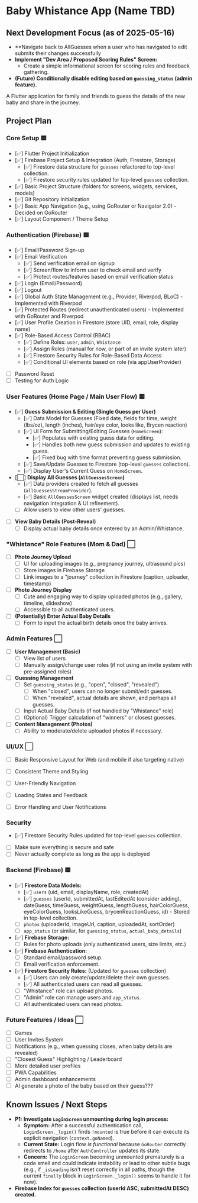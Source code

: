 # Baby Whistance App (Name TBD)

## Next Development Focus (as of 2025-05-16)

- **Navigate back to AllGuesses when a user who has navigated to edit submits their changes successfully
- **Implement "Dev Area / Proposed Scoring Rules" Screen:**
    - Create a simple informational screen for scoring rules and feedback gathering.
- **(Future) Conditionally disable editing based on `guessing_status` (admin feature).**

A Flutter application for family and friends to guess the details of the new baby and share in the journey.

## Project Plan

### Core Setup 🟨
- [✅] Flutter Project Initialization
- [✅] Firebase Project Setup & Integration (Auth, Firestore, Storage)
  - [✅] Firestore data structure for `guesses` refactored to top-level collection.
  - [✅] Firestore security rules updated for top-level `guesses` collection.
- [✅] Basic Project Structure (folders for screens, widgets, services, models)
- [✅] Git Repository Initialization
- [✅] Basic App Navigation (e.g., using GoRouter or Navigator 2.0) - Decided on GoRouter
- [✅] Layout Component / Theme Setup

### Authentication (Firebase) 🟨
- [✅] Email/Password Sign-up
- [✅] Email Verification
  - [✅] Send verification email on signup
  - [✅] Screen/flow to inform user to check email and verify
  - [✅] Protect routes/features based on email verification status
- [✅] Login (Email/Password)
- [✅] Logout
- [✅] Global Auth State Management (e.g., Provider, Riverpod, BLoC) - Implemented with Riverpod
- [✅] Protected Routes (redirect unauthenticated users) - Implemented with GoRouter and Riverpod
- [✅] User Profile Creation in Firestore (store UID, email, role, display name)
- [✅] Role-Based Access Control (RBAC)
    - [✅] Define Roles: `user`, `admin`, `Whistance`
    - [✅] Assign Roles (manual for now, or part of an invite system later)
    - [✅] Firestore Security Rules for Role-Based Data Access
    - [✅] Conditional UI elements based on role (via appUserProvider)
- [ ] Password Reset
- [ ] Testing for Auth Logic

### User Features (Home Page / Main User Flow) 🟨
- [✅] **Guess Submission & Editing (Single Guess per User)**
    - [✅] Data Model for Guesses (Fixed date, fields for time, weight (lbs/oz), length (inches), hair/eye color, looks like, Brycen reaction)
    - [✅] UI Form for Submitting/Editing Guesses (`HomeScreen`):
        - [✅] Populates with existing guess data for editing.
        - [✅] Handles both new guess submission and updates to existing guess.
        - [✅] Fixed bug with time format preventing guess submission.
    - [✅] Save/Update Guesses to Firestore (top-level `guesses` collection).
    - [✅] Display User's Current Guess on `HomeScreen`.
- [⬜️] **Display All Guesses (`AllGuessesScreen`)**
    - [✅] Data providers created to fetch all guesses (`allGuessesStreamProvider`).
    - [✅] Basic `AllGuessesScreen` widget created (displays list, needs navigation integration & UI refinement).
    - [ ] Allow users to view other users' guesses.
- [ ] **View Baby Details (Post-Reveal)**
    - [ ] Display actual baby details once entered by an Admin/Whistance.

### "Whistance" Role Features (Mom & Dad) ⬜
- [ ] **Photo Journey Upload**
    - [ ] UI for uploading images (e.g., pregnancy journey, ultrasound pics)
    - [ ] Store images in Firebase Storage
    - [ ] Link images to a "journey" collection in Firestore (caption, uploader, timestamp)
- [ ] **Photo Journey Display**
    - [ ] Cute and engaging way to display uploaded photos (e.g., gallery, timeline, slideshow)
    - [ ] Accessible to all authenticated users.
- [ ] **(Potentially) Enter Actual Baby Details**
    - [ ] Form to input the actual birth details once the baby arrives.

### Admin Features ⬜
- [ ] **User Management (Basic)**
    - [ ] View list of users
    - [ ] Manually assign/change user roles (if not using an invite system with pre-assigned roles)
- [ ] **Guessing Management**
    - [ ] Set `guessing_status` (e.g., "open", "closed", "revealed")
        - [ ] When "closed", users can no longer submit/edit guesses.
        - [ ] When "revealed", actual details are shown, and perhaps all guesses.
    - [ ] Input Actual Baby Details (if not handled by "Whistance" role)
    - [ ] (Optional) Trigger calculation of "winners" or closest guesses.
- [ ] **Content Management (Photos)**
    - [ ] Ability to moderate/delete uploaded photos if necessary.

### UI/UX ⬜
- [ ] Basic Responsive Layout for Web (and mobile if also targeting native)
- [ ] Consistent Theme and Styling
- [ ] User-Friendly Navigation
- [ ] Loading States and Feedback
- [ ] Error Handling and User Notifications


### Security
- [✅] Firestore Security Rules updated for top-level `guesses` collection.
- [ ] Make sure everything is secure and safe
- [ ] Never actually complete as long as the app is deployed

### Backend (Firebase) 🟨
- [✅] **Firestore Data Models:**
    - [✅] `users` (uid, email, displayName, role, createdAt)
    - [✅] `guesses` (userId, submittedAt, lastEditedAt (consider adding), dateGuess, timeGuess, weightGuess, lengthGuess, hairColorGuess, eyeColorGuess, looksLikeGuess, brycenReactionGuess, id) - Stored in top-level collection.
    - [ ] `photos` (uploaderId, imageUrl, caption, uploadedAt, sortOrder)
    - [ ] `app_status` (or similar, for `guessing_status`, `actual_baby_details`)
- [✅] **Firebase Storage:**
    - [ ] Rules for photo uploads (only authenticated users, size limits, etc.)
- [✅] **Firebase Authentication:**
    - [ ] Standard email/password setup.
    - [ ] Email verification enforcement.
- [✅] **Firestore Security Rules:** (Updated for `guesses` collection)
    - [✅] Users can only create/update/delete their own guesses.
    - [✅] All authenticated users can read all guesses.
    - [ ] "Whistance" role can upload photos.
    - [ ] "Admin" role can manage users and `app_status`.
    - [ ] All authenticated users can read photos.

### Future Features / Ideas ⬜
- [ ] Games
- [ ] User Invites System
- [ ] Notifications (e.g., when guessing closes, when baby details are revealed)
- [ ] "Closest Guess" Highlighting / Leaderboard
- [ ] More detailed user profiles
- [ ] PWA Capabilities
- [ ] Admin dashboard enhancements
- [ ] AI generate a photo of the baby based on their guess???

## Known Issues / Next Steps
- **P1: Investigate `LoginScreen` unmounting during login process:**
  - **Symptom:** After a successful authentication call, `LoginScreen._login()` finds `!mounted` is true before it can execute its explicit navigation (`context.goNamed`).
  - **Current State:** Login flow *is functional* because `GoRouter` correctly redirects to `/home` after `AuthController` updates its state.
  - **Concern:** The `LoginScreen` becoming unmounted prematurely is a code smell and could indicate instability or lead to other subtle bugs (e.g., if `_isLoading` isn't reset correctly in all paths, though the current `finally`
    block in `LoginScreen._login()` seems to handle it for now).
- **Firebase Index for `guesses` collection (userId ASC, submittedAt DESC) created.**